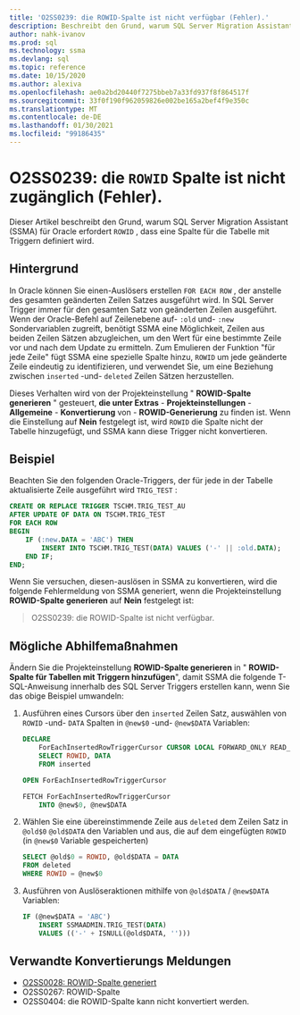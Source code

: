 ```yaml
---
title: 'O2SS0239: die ROWID-Spalte ist nicht verfügbar (Fehler).'
description: Beschreibt den Grund, warum SQL Server Migration Assistant (SSMA) für Oracle erfordert, dass eine ROWID-Spalte definiert wird.
author: nahk-ivanov
ms.prod: sql
ms.technology: ssma
ms.devlang: sql
ms.topic: reference
ms.date: 10/15/2020
ms.author: alexiva
ms.openlocfilehash: ae0a2bd20440f7275bbeb7a33fd937f8f864517f
ms.sourcegitcommit: 33f0f190f962059826e002be165a2bef4f9e350c
ms.translationtype: MT
ms.contentlocale: de-DE
ms.lasthandoff: 01/30/2021
ms.locfileid: "99186435"
---
```

# <a name="o2ss0239-rowid-column-not-accessible-error"></a>O2SS0239: die `ROWID` Spalte ist nicht zugänglich (Fehler).

Dieser Artikel beschreibt den Grund, warum SQL Server Migration Assistant (SSMA) für Oracle erfordert `ROWID` , dass eine Spalte für die Tabelle mit Triggern definiert wird.

## <a name="background"></a>Hintergrund

In Oracle können Sie einen-Auslösers erstellen `FOR EACH ROW` , der anstelle des gesamten geänderten Zeilen Satzes ausgeführt wird. In SQL Server Trigger immer für den gesamten Satz von geänderten Zeilen ausgeführt. Wenn der Oracle-Befehl auf Zeilenebene auf- `:old` und- `:new` Sondervariablen zugreift, benötigt SSMA eine Möglichkeit, Zeilen aus beiden Zeilen Sätzen abzugleichen, um den Wert für eine bestimmte Zeile vor und nach dem Update zu ermitteln. Zum Emulieren der Funktion "für jede Zeile" fügt SSMA eine spezielle Spalte hinzu, `ROWID` um jede geänderte Zeile eindeutig zu identifizieren, und verwendet Sie, um eine Beziehung zwischen `inserted` -und- `deleted` Zeilen Sätzen herzustellen.

Dieses Verhalten wird von der Projekteinstellung " **ROWID-Spalte generieren** " gesteuert, **die unter Extras**  -  **Projekteinstellungen**  -  **Allgemeine**  -  **Konvertierung** von  -  **ROWID-Generierung** zu finden ist. Wenn die Einstellung auf **Nein** festgelegt ist, wird `ROWID` die Spalte nicht der Tabelle hinzugefügt, und SSMA kann diese Trigger nicht konvertieren.

## <a name="example"></a>Beispiel

Beachten Sie den folgenden Oracle-Triggers, der für jede in der Tabelle aktualisierte Zeile ausgeführt wird `TRIG_TEST` :

```sql
CREATE OR REPLACE TRIGGER TSCHM.TRIG_TEST_AU
AFTER UPDATE OF DATA ON TSCHM.TRIG_TEST
FOR EACH ROW
BEGIN
    IF (:new.DATA = 'ABC') THEN
        INSERT INTO TSCHM.TRIG_TEST(DATA) VALUES ('-' || :old.DATA);
    END IF;
END;
```

Wenn Sie versuchen, diesen-auslösen in SSMA zu konvertieren, wird die folgende Fehlermeldung von SSMA generiert, wenn die Projekteinstellung **ROWID-Spalte generieren** auf **Nein** festgelegt ist:

> O2SS0239: die ROWID-Spalte ist nicht verfügbar.

## <a name="possible-remedies"></a>Mögliche Abhilfemaßnahmen

Ändern Sie die Projekteinstellung **ROWID-Spalte generieren** in " **ROWID-Spalte für Tabellen mit Triggern hinzufügen**", damit SSMA die folgende T-SQL-Anweisung innerhalb des SQL Server Triggers erstellen kann, wenn Sie das obige Beispiel umwandeln:

1) Ausführen eines Cursors über den `inserted` Zeilen Satz, auswählen von `ROWID` -und- `DATA` Spalten in `@new$0` -und- `@new$DATA` Variablen:

    ```sql
    DECLARE
        ForEachInsertedRowTriggerCursor CURSOR LOCAL FORWARD_ONLY READ_ONLY FOR
        SELECT ROWID, DATA
        FROM inserted

    OPEN ForEachInsertedRowTriggerCursor

    FETCH ForEachInsertedRowTriggerCursor
        INTO @new$0, @new$DATA
    ```

2) Wählen Sie eine übereinstimmende Zeile aus `deleted` dem Zeilen Satz in `@old$0` `@old$DATA` den Variablen und aus, die auf dem eingefügten `ROWID` (in `@new$0` Variable gespeicherten)

    ```sql
    SELECT @old$0 = ROWID, @old$DATA = DATA
    FROM deleted
    WHERE ROWID = @new$0
    ```

3) Ausführen von Auslöseraktionen mithilfe von `@old$DATA` / `@new$DATA` Variablen:

    ```sql
    IF (@new$DATA = 'ABC')
        INSERT SSMAADMIN.TRIG_TEST(DATA)
        VALUES (('-' + ISNULL(@old$DATA, '')))
    ```

## <a name="related-conversion-messages"></a>Verwandte Konvertierungs Meldungen

* [O2SS0028: ROWID-Spalte generiert](o2ss0028.md)
* O2SS0267: ROWID-Spalte
* O2SS0404: die ROWID-Spalte kann nicht konvertiert werden.

